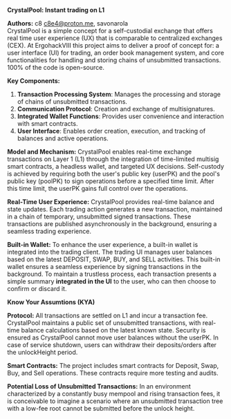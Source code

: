 **CrystalPool: Instant trading on L1**

**Authors:** c8 c8e4@proton.me, savonarola  
CrystalPool is a simple concept for a self-custodial exchange that offers real time user experience (UX) that is comparable to centralized exchanges (CEX). At ErgohackVIII this project aims to deliver a proof of concept for: a user interface (UI) for trading, an order book management system, and core functionalities for handling and storing chains of unsubmitted transactions. 100% of the code is open-source.

**Key Components:**

1. **Transaction Processing System**: Manages the processing and storage of chains of unsubmitted transactions.
2. **Communication Protocol**: Creation and exchange of multisignatures.
3. **Integrated Wallet Functions**: Provides user convenience and interaction with smart contracts.
4. **User Interface**: Enables order creation, execution, and tracking of balances and active operations.

**Model and Mechanism:**
CrystalPool enables real-time exchange transactions on Layer 1 (L1) through the integration of time-limited multisig smart contracts, a headless wallet, and targeted UX decisions. Self-custody is achieved by requiring both the user's public key (userPK) and the pool's public key (poolPK) to sign operations before a specified time limit. After this time limit, the userPK gains full control over the operations.

**Real-Time User Experience:**
CrystalPool provides real-time balance and state updates. Each trading action generates a new transaction, maintained in a chain of temporary, unsubmitted signed transactions. These transactions are published asynchronously in the background, ensuring a seamless trading experience.

**Built-in Wallet:**
To enhance the user experience, a built-in wallet is integrated into the trading client. The trading UI manages user balances based on the latest DEPOSIT, SWAP, BUY, and SELL activities. This built-in wallet ensures a seamless experience by signing transactions in the background. To maintain a trustless process, each transaction presents a simple summary **integrated in the UI** to the user, who can then choose to confirm or discard it.


**Know Your Assumtions (KYA)**

**Protocol:**
All transactions are settled on L1 and incur a transaction fee. CrystalPool maintains a public set of unsubmitted transactions, with real-time balance calculations based on the latest known state. Security is ensured as CrystalPool cannot move user balances without the userPK. In case of service shutdown, users can withdraw their deposits/orders after the unlockHeight period.

**Smart Contracts:**
The project includes smart contracts for Deposit, Swap, Buy, and Sell operations. These contracts require more testing and audits.

**Potential Loss of Unsubmitted Transactions:**
In an environment characterized by a constantly busy mempool and rising transaction fees, it is conceivable to imagine a scenario where an unsubmitted transaction tree with a low-fee root cannot be submitted before the unlock height.